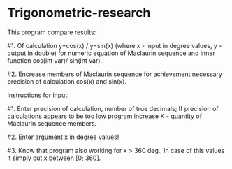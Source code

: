# Trigonometric-research

This program compare results:

#1. Of calculation y=cos(x) / y=sin(x) (where x - input in degree values, y - output in double) for numeric equation of Maclaurin sequence
and inner function cos(int var)/ sin(int var).

#2. Encrease members of Maclaurin sequence for achievement necessary precision of calculation cos(x) and sin(x).

Instructions for input:

#1. Enter precision of calculation, number of true decimals; If precision of calculations appears to be too low program increase K - quantity of Maclaurin sequence members.

#2. Enter argument x in degree values!

#3. Know that program also working for x > 360 deg., in case of this values it simply cut x between [0; 360].
